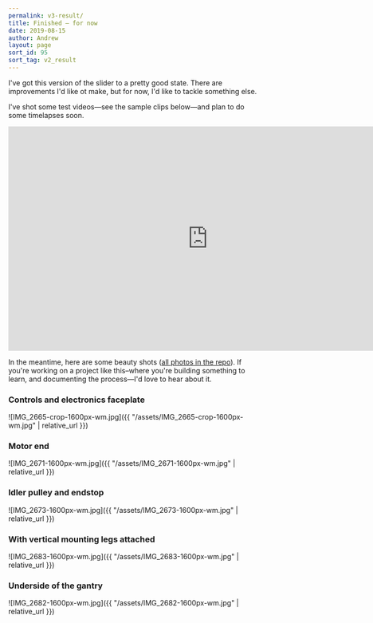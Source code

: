 ```yaml
---
permalink: v3-result/
title: Finished — for now
date: 2019-08-15
author: Andrew
layout: page
sort_id: 95
sort_tag: v2_result
---
```


I've got this version of the slider to a pretty good state. There are improvements I'd like ot make, but for now, I'd like to tackle something else.

I've shot some test videos—see the sample clips below—and plan to do some timelapses soon. 

<div class="video-responsive">
<iframe width="800" height="450" src="https://www.youtube.com/embed/jfUBC_XnyGQ" frameborder="0" allow="accelerometer; autoplay; encrypted-media; gyroscope; picture-in-picture" allowfullscreen></iframe>
</div>

In the meantime, here are some beauty shots (<a href="https://github.com/andrewsleigh/fab-slider/tree/master/images">all photos in the repo</a>). If you're working on a project like this–where you're building something to learn, and documenting the process—I'd love to hear about it.

<h3>Controls and electronics faceplate</h3>

![IMG_2665-crop-1600px-wm.jpg]({{ "/assets/IMG_2665-crop-1600px-wm.jpg" | relative_url }})

<h3>Motor end</h3>

![IMG_2671-1600px-wm.jpg]({{ "/assets/IMG_2671-1600px-wm.jpg" | relative_url }})

<h3>Idler pulley and endstop</h3>

![IMG_2673-1600px-wm.jpg]({{ "/assets/IMG_2673-1600px-wm.jpg" | relative_url }})

<h3>With vertical mounting legs attached</h3>

![IMG_2683-1600px-wm.jpg]({{ "/assets/IMG_2683-1600px-wm.jpg" | relative_url }})

<h3>Underside of the gantry</h3>

![IMG_2682-1600px-wm.jpg]({{ "/assets/IMG_2682-1600px-wm.jpg" | relative_url }})